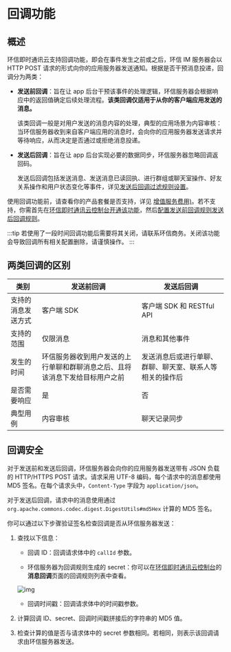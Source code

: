 # 回调功能

<Toc />

## 概述

环信即时通讯云支持回调功能，即会在事件发生之前或之后，环信 IM 服务器会以 HTTP POST 请求的形式向你的应用服务器发送通知。根据是否干预消息投递，回调分为两类：

- **发送前回调**：旨在让 app 后台干预该事件的处理逻辑，环信服务器会根据响应中的返回值确定后续处理流程。**该类回调仅适用于从你的客户端应用发送的消息。**

  该类回调一般是对用户发送的消息内容的处理，典型的应用场景为内容审核：当环信服务器收到来自客户端应用的消息时，会向你的应用服务器发送请求并等待响应，从而决定是否通过或拒绝消息投递。

- **发送后回调**：旨在让 app 后台实现必要的数据同步，环信服务器忽略回调返回码。

  发送后回调包括发送消息、发送消息已读回执、进行群组或聊天室操作、好友关系操作和用户状态变化等事件，详见[发送后回调过滤规则设置](/product/enable_and_configure_IM.html#配置回调规则)。

使用回调功能前，请查看你的产品套餐是否支持，详见 [增值服务费用)](/product/pricing_policy.html#增值服务费用)。若不支持，你需首先在[环信即时通讯云控制台](https://console.easemob.com/user/login)[开通该功能](/product/enable_and_configure_IM.html#开通消息回调)，然后[配置发送前回调规则发送后回调规则](/product/enable_and_configure_IM.html#配置回调规则)。

:::tip
若使用了一段时间回调功能后需要将其关闭，请联系环信商务。关闭该功能会导致回调所有相关配置删除，请谨慎操作。
:::

## 两类回调的区别

| 类别       | 发送前回调 | 发送后回调            |
| ---------- | ---------- | ---------------------- |
| 支持的消息发送方式 | 客户端 SDK | 客户端 SDK 和 RESTful API | 
| 支持的范围 | 仅限消息   | 消息和其他事件         |
| 发生的时间  | 环信服务器收到用户发送的上行单聊和群聊消息之后、且将该消息下发给目标用户之前   | 发送消息后或进行单聊、群聊、聊天室、联系人等相关的操作后  |
| 是否需要响应   | 是       | 否                    |
| 典型用例   | 内容审核   | 聊天记录同步           |

## 回调安全

对于发送前和发送后回调，环信服务器会向你的应用服务器发送带有 JSON 负载的 HTTP/HTTPS POST 请求。请求采用 UTF-8 编码，每个请求中的消息都使用 MD5 签名。在每个请求头中，`Content-Type` 字段为 `application/json`。

对于发送后回调，请求中的消息使用通过 `org.apache.commons.codec.digest.DigestUtils#md5Hex` 计算的 MD5 签名。

你可以通过以下步骤验证签名检查回调是否从环信服务器发送：

1. 查找以下信息：

   - 回调 ID：回调请求体中的 `callId` 参数。

   - 环信服务器为回调规则生成的 secret：你可以在[环信即时通讯云控制台](https://console.easemob.com/user/login)的**消息回调**页面的回调规则列表中查看。

    ![img](/images/product/callback_secret.png)

   - 回调时间戳：回调请求体中的时间戳参数。

2. 计算回调 ID、secret、回调时间戳拼接后的字符串的 MD5 值。

3. 检查计算的值是否与请求体中的 secret 参数相同。若相同，则表示该回调请求由环信服务器发送。





